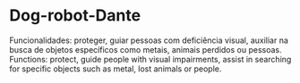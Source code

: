 # Dog-robot-Dante
Funcionalidades: proteger, guiar pessoas com deficiência visual, auxiliar na busca de objetos específicos como metais, animais perdidos ou pessoas. Functions: protect, guide people with visual impairments, assist in searching for specific objects such as metal, lost animals or people.
